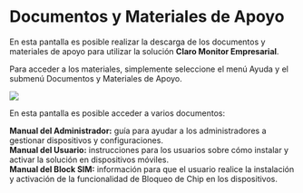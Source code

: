 # Documentos y Materiales de Apoyo

En esta pantalla es posible realizar la descarga de los documentos y materiales de apoyo para utilizar la solución **Claro Monitor Empresarial**.

Para acceder a los materiales, simplemente seleccione el menú Ayuda y el submenú Documentos y Materiales de Apoyo.

![](<../../../.gitbook/assets/2 (18).png>)

En esta pantalla es posible acceder a varios documentos:

**Manual del Administrador:** guía para ayudar a los administradores a gestionar dispositivos y configuraciones.\
**Manual del Usuario:** instrucciones para los usuarios sobre cómo instalar y activar la solución en dispositivos móviles.\
**Manual del Block SIM:** información para que el usuario realice la instalación y activación de la funcionalidad de Bloqueo de Chip en los dispositivos.

<figure><img src="../../../.gitbook/assets/image (151).png" alt=""><figcaption></figcaption></figure>

